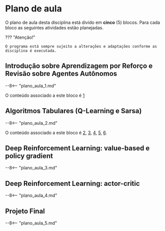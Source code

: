 # Plano de aula

O plano de aula desta disciplina está divido em **cinco** (5) blocos. Para cada bloco as seguintes atividades estão planejadas.

??? "Atenção!"

    O programa está sempre sujeito a alterações e adaptações conforme as disciplina é executada.


## Introdução sobre Aprendizagem por Reforço e Revisão sobre Agentes Autônomos

--8<-- "plano_aula_1.md"

O conteúdo associado a este bloco é [1](./classes/01_introduction/index.md)

## Algoritmos Tabulares (Q-Learning e Sarsa)

--8<-- "plano_aula_2.md"

O conteúdo associado a este bloco é [2](./classes/04_toolings_envs/index.md), [3](./classes/05_q_learning/index.md), [4](./classes/05_x_hyperparameters/index.md), [5](./classes/05_xx_hyper_comments/index.md), [6](./classes/05_x_sarsa/index.md).

## Deep Reinforcement Learning: value-based e policy gradient

--8<-- "plano_aula_3.md"

## Deep Reinforcement Learning: actor-critic

--8<-- "plano_aula_4.md"

## Projeto Final

--8<-- "plano_aula_5.md"

